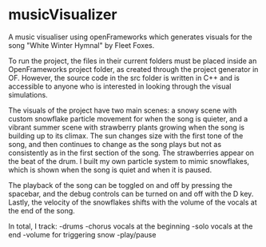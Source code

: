 # musicVisualizer
A music visualiser using openFrameworks which generates visuals for the song "White Winter Hymnal" by Fleet Foxes.

To run the project, the files in their current folders must be placed inside an OpenFrameworks project folder, as created through the project generator in OF. However, the source code in the src folder is written in C++ and is accessible to anyone who is interested in looking through the  visual simulations.

The visuals of the project have two main scenes: a snowy scene with custom snowflake particle movement for when the song is quieter, and a vibrant summer scene with strawberry plants growing when the song is building up to its climax. The sun changes size with the first tone
of the song, and then continues to change as the song plays but not as consistently as in the first section of the song. The strawberries 
appear on the beat of the drum. I built my own particle system to mimic snowflakes, which is shown when the song is quiet and when it is paused.

The playback of the song can be toggled on and off by pressing the spacebar, and the debug controls can be turned on and off with the D key. 
Lastly, the velocity of the snowflakes shifts with the volume of the vocals at the end of the song.

In total, I track:
-drums
-chorus vocals at the beginning
-solo vocals at the end
-volume for triggering snow
-play/pause
